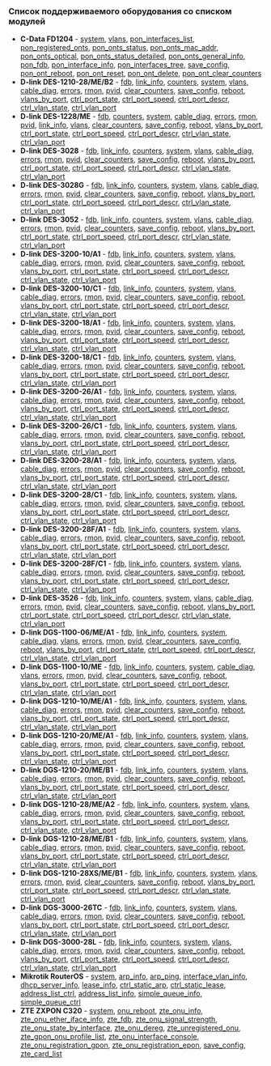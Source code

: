 ### Список поддерживаемого оборудования со списком модулей    
* **C-Data FD1204** - [system](MODULES.md#system), [vlans](MODULES.md#vlans), [pon_interfaces_list](MODULES.md#pon_interfaces_list), [pon_registered_onts](MODULES.md#pon_registered_onts), [pon_onts_status](MODULES.md#pon_onts_status), [pon_onts_mac_addr](MODULES.md#pon_onts_mac_addr), [pon_onts_optical](MODULES.md#pon_onts_optical), [pon_onts_status_detailed](MODULES.md#pon_onts_status_detailed), [pon_onts_general_info](MODULES.md#pon_onts_general_info), [pon_fdb](MODULES.md#pon_fdb), [pon_interface_info](MODULES.md#pon_interface_info), [pon_interfaces_tree](MODULES.md#pon_interfaces_tree), [save_config](MODULES.md#save_config), [pon_ont_reboot](MODULES.md#pon_ont_reboot), [pon_ont_reset](MODULES.md#pon_ont_reset), [pon_ont_delete](MODULES.md#pon_ont_delete), [pon_ont_clear_counters](MODULES.md#pon_ont_clear_counters)           
* **D-link DES-1210-28/ME/B2** - [fdb](MODULES.md#fdb), [link_info](MODULES.md#link_info), [counters](MODULES.md#counters), [system](MODULES.md#system), [vlans](MODULES.md#vlans), [cable_diag](MODULES.md#cable_diag), [errors](MODULES.md#errors), [rmon](MODULES.md#rmon), [pvid](MODULES.md#pvid), [clear_counters](MODULES.md#clear_counters), [save_config](MODULES.md#save_config), [reboot](MODULES.md#reboot), [vlans_by_port](MODULES.md#vlans_by_port), [ctrl_port_state](MODULES.md#ctrl_port_state), [ctrl_port_speed](MODULES.md#ctrl_port_speed), [ctrl_port_descr](MODULES.md#ctrl_port_descr), [ctrl_vlan_state](MODULES.md#ctrl_vlan_state), [ctrl_vlan_port](MODULES.md#ctrl_vlan_port)           
* **D-link DES-1228/ME** - [fdb](MODULES.md#fdb), [counters](MODULES.md#counters), [system](MODULES.md#system), [cable_diag](MODULES.md#cable_diag), [errors](MODULES.md#errors), [rmon](MODULES.md#rmon), [pvid](MODULES.md#pvid), [link_info](MODULES.md#link_info), [vlans](MODULES.md#vlans), [clear_counters](MODULES.md#clear_counters), [save_config](MODULES.md#save_config), [reboot](MODULES.md#reboot), [vlans_by_port](MODULES.md#vlans_by_port), [ctrl_port_state](MODULES.md#ctrl_port_state), [ctrl_port_speed](MODULES.md#ctrl_port_speed), [ctrl_port_descr](MODULES.md#ctrl_port_descr), [ctrl_vlan_state](MODULES.md#ctrl_vlan_state), [ctrl_vlan_port](MODULES.md#ctrl_vlan_port)           
* **D-link DES-3028** - [fdb](MODULES.md#fdb), [link_info](MODULES.md#link_info), [counters](MODULES.md#counters), [system](MODULES.md#system), [vlans](MODULES.md#vlans), [cable_diag](MODULES.md#cable_diag), [errors](MODULES.md#errors), [rmon](MODULES.md#rmon), [pvid](MODULES.md#pvid), [clear_counters](MODULES.md#clear_counters), [save_config](MODULES.md#save_config), [reboot](MODULES.md#reboot), [vlans_by_port](MODULES.md#vlans_by_port), [ctrl_port_state](MODULES.md#ctrl_port_state), [ctrl_port_speed](MODULES.md#ctrl_port_speed), [ctrl_port_descr](MODULES.md#ctrl_port_descr), [ctrl_vlan_state](MODULES.md#ctrl_vlan_state), [ctrl_vlan_port](MODULES.md#ctrl_vlan_port)           
* **D-link DES-3028G** - [fdb](MODULES.md#fdb), [link_info](MODULES.md#link_info), [counters](MODULES.md#counters), [system](MODULES.md#system), [vlans](MODULES.md#vlans), [cable_diag](MODULES.md#cable_diag), [errors](MODULES.md#errors), [rmon](MODULES.md#rmon), [pvid](MODULES.md#pvid), [clear_counters](MODULES.md#clear_counters), [save_config](MODULES.md#save_config), [reboot](MODULES.md#reboot), [vlans_by_port](MODULES.md#vlans_by_port), [ctrl_port_state](MODULES.md#ctrl_port_state), [ctrl_port_speed](MODULES.md#ctrl_port_speed), [ctrl_port_descr](MODULES.md#ctrl_port_descr), [ctrl_vlan_state](MODULES.md#ctrl_vlan_state), [ctrl_vlan_port](MODULES.md#ctrl_vlan_port)           
* **D-link DES-3052** - [fdb](MODULES.md#fdb), [link_info](MODULES.md#link_info), [counters](MODULES.md#counters), [system](MODULES.md#system), [vlans](MODULES.md#vlans), [cable_diag](MODULES.md#cable_diag), [errors](MODULES.md#errors), [rmon](MODULES.md#rmon), [pvid](MODULES.md#pvid), [clear_counters](MODULES.md#clear_counters), [save_config](MODULES.md#save_config), [reboot](MODULES.md#reboot), [vlans_by_port](MODULES.md#vlans_by_port), [ctrl_port_state](MODULES.md#ctrl_port_state), [ctrl_port_speed](MODULES.md#ctrl_port_speed), [ctrl_port_descr](MODULES.md#ctrl_port_descr), [ctrl_vlan_state](MODULES.md#ctrl_vlan_state), [ctrl_vlan_port](MODULES.md#ctrl_vlan_port)           
* **D-link DES-3200-10/A1** - [fdb](MODULES.md#fdb), [link_info](MODULES.md#link_info), [counters](MODULES.md#counters), [system](MODULES.md#system), [vlans](MODULES.md#vlans), [cable_diag](MODULES.md#cable_diag), [errors](MODULES.md#errors), [rmon](MODULES.md#rmon), [pvid](MODULES.md#pvid), [clear_counters](MODULES.md#clear_counters), [save_config](MODULES.md#save_config), [reboot](MODULES.md#reboot), [vlans_by_port](MODULES.md#vlans_by_port), [ctrl_port_state](MODULES.md#ctrl_port_state), [ctrl_port_speed](MODULES.md#ctrl_port_speed), [ctrl_port_descr](MODULES.md#ctrl_port_descr), [ctrl_vlan_state](MODULES.md#ctrl_vlan_state), [ctrl_vlan_port](MODULES.md#ctrl_vlan_port)           
* **D-link DES-3200-10/C1** - [fdb](MODULES.md#fdb), [link_info](MODULES.md#link_info), [counters](MODULES.md#counters), [system](MODULES.md#system), [vlans](MODULES.md#vlans), [cable_diag](MODULES.md#cable_diag), [errors](MODULES.md#errors), [rmon](MODULES.md#rmon), [pvid](MODULES.md#pvid), [clear_counters](MODULES.md#clear_counters), [save_config](MODULES.md#save_config), [reboot](MODULES.md#reboot), [vlans_by_port](MODULES.md#vlans_by_port), [ctrl_port_state](MODULES.md#ctrl_port_state), [ctrl_port_speed](MODULES.md#ctrl_port_speed), [ctrl_port_descr](MODULES.md#ctrl_port_descr), [ctrl_vlan_state](MODULES.md#ctrl_vlan_state), [ctrl_vlan_port](MODULES.md#ctrl_vlan_port)           
* **D-link DES-3200-18/A1** - [fdb](MODULES.md#fdb), [link_info](MODULES.md#link_info), [counters](MODULES.md#counters), [system](MODULES.md#system), [vlans](MODULES.md#vlans), [cable_diag](MODULES.md#cable_diag), [errors](MODULES.md#errors), [rmon](MODULES.md#rmon), [pvid](MODULES.md#pvid), [clear_counters](MODULES.md#clear_counters), [save_config](MODULES.md#save_config), [reboot](MODULES.md#reboot), [vlans_by_port](MODULES.md#vlans_by_port), [ctrl_port_state](MODULES.md#ctrl_port_state), [ctrl_port_speed](MODULES.md#ctrl_port_speed), [ctrl_port_descr](MODULES.md#ctrl_port_descr), [ctrl_vlan_state](MODULES.md#ctrl_vlan_state), [ctrl_vlan_port](MODULES.md#ctrl_vlan_port)           
* **D-link DES-3200-18/C1** - [fdb](MODULES.md#fdb), [link_info](MODULES.md#link_info), [counters](MODULES.md#counters), [system](MODULES.md#system), [vlans](MODULES.md#vlans), [cable_diag](MODULES.md#cable_diag), [errors](MODULES.md#errors), [rmon](MODULES.md#rmon), [pvid](MODULES.md#pvid), [clear_counters](MODULES.md#clear_counters), [save_config](MODULES.md#save_config), [reboot](MODULES.md#reboot), [vlans_by_port](MODULES.md#vlans_by_port), [ctrl_port_state](MODULES.md#ctrl_port_state), [ctrl_port_speed](MODULES.md#ctrl_port_speed), [ctrl_port_descr](MODULES.md#ctrl_port_descr), [ctrl_vlan_state](MODULES.md#ctrl_vlan_state), [ctrl_vlan_port](MODULES.md#ctrl_vlan_port)           
* **D-link DES-3200-26/A1** - [fdb](MODULES.md#fdb), [link_info](MODULES.md#link_info), [counters](MODULES.md#counters), [system](MODULES.md#system), [vlans](MODULES.md#vlans), [cable_diag](MODULES.md#cable_diag), [errors](MODULES.md#errors), [rmon](MODULES.md#rmon), [pvid](MODULES.md#pvid), [clear_counters](MODULES.md#clear_counters), [save_config](MODULES.md#save_config), [reboot](MODULES.md#reboot), [vlans_by_port](MODULES.md#vlans_by_port), [ctrl_port_state](MODULES.md#ctrl_port_state), [ctrl_port_speed](MODULES.md#ctrl_port_speed), [ctrl_port_descr](MODULES.md#ctrl_port_descr), [ctrl_vlan_state](MODULES.md#ctrl_vlan_state), [ctrl_vlan_port](MODULES.md#ctrl_vlan_port)           
* **D-link DES-3200-26/C1** - [fdb](MODULES.md#fdb), [link_info](MODULES.md#link_info), [counters](MODULES.md#counters), [system](MODULES.md#system), [vlans](MODULES.md#vlans), [cable_diag](MODULES.md#cable_diag), [errors](MODULES.md#errors), [rmon](MODULES.md#rmon), [pvid](MODULES.md#pvid), [clear_counters](MODULES.md#clear_counters), [save_config](MODULES.md#save_config), [reboot](MODULES.md#reboot), [vlans_by_port](MODULES.md#vlans_by_port), [ctrl_port_state](MODULES.md#ctrl_port_state), [ctrl_port_speed](MODULES.md#ctrl_port_speed), [ctrl_port_descr](MODULES.md#ctrl_port_descr), [ctrl_vlan_state](MODULES.md#ctrl_vlan_state), [ctrl_vlan_port](MODULES.md#ctrl_vlan_port)           
* **D-link DES-3200-28/A1** - [fdb](MODULES.md#fdb), [link_info](MODULES.md#link_info), [counters](MODULES.md#counters), [system](MODULES.md#system), [vlans](MODULES.md#vlans), [cable_diag](MODULES.md#cable_diag), [errors](MODULES.md#errors), [rmon](MODULES.md#rmon), [pvid](MODULES.md#pvid), [clear_counters](MODULES.md#clear_counters), [save_config](MODULES.md#save_config), [reboot](MODULES.md#reboot), [vlans_by_port](MODULES.md#vlans_by_port), [ctrl_port_state](MODULES.md#ctrl_port_state), [ctrl_port_speed](MODULES.md#ctrl_port_speed), [ctrl_port_descr](MODULES.md#ctrl_port_descr), [ctrl_vlan_state](MODULES.md#ctrl_vlan_state), [ctrl_vlan_port](MODULES.md#ctrl_vlan_port)           
* **D-link DES-3200-28/C1** - [fdb](MODULES.md#fdb), [link_info](MODULES.md#link_info), [counters](MODULES.md#counters), [system](MODULES.md#system), [vlans](MODULES.md#vlans), [cable_diag](MODULES.md#cable_diag), [errors](MODULES.md#errors), [rmon](MODULES.md#rmon), [pvid](MODULES.md#pvid), [clear_counters](MODULES.md#clear_counters), [save_config](MODULES.md#save_config), [reboot](MODULES.md#reboot), [vlans_by_port](MODULES.md#vlans_by_port), [ctrl_port_state](MODULES.md#ctrl_port_state), [ctrl_port_speed](MODULES.md#ctrl_port_speed), [ctrl_port_descr](MODULES.md#ctrl_port_descr), [ctrl_vlan_state](MODULES.md#ctrl_vlan_state), [ctrl_vlan_port](MODULES.md#ctrl_vlan_port)           
* **D-link DES-3200-28F/A1** - [fdb](MODULES.md#fdb), [link_info](MODULES.md#link_info), [counters](MODULES.md#counters), [system](MODULES.md#system), [vlans](MODULES.md#vlans), [cable_diag](MODULES.md#cable_diag), [errors](MODULES.md#errors), [rmon](MODULES.md#rmon), [pvid](MODULES.md#pvid), [clear_counters](MODULES.md#clear_counters), [save_config](MODULES.md#save_config), [reboot](MODULES.md#reboot), [vlans_by_port](MODULES.md#vlans_by_port), [ctrl_port_state](MODULES.md#ctrl_port_state), [ctrl_port_speed](MODULES.md#ctrl_port_speed), [ctrl_port_descr](MODULES.md#ctrl_port_descr), [ctrl_vlan_state](MODULES.md#ctrl_vlan_state), [ctrl_vlan_port](MODULES.md#ctrl_vlan_port)           
* **D-link DES-3200-28F/C1** - [fdb](MODULES.md#fdb), [link_info](MODULES.md#link_info), [counters](MODULES.md#counters), [system](MODULES.md#system), [vlans](MODULES.md#vlans), [cable_diag](MODULES.md#cable_diag), [errors](MODULES.md#errors), [rmon](MODULES.md#rmon), [pvid](MODULES.md#pvid), [clear_counters](MODULES.md#clear_counters), [save_config](MODULES.md#save_config), [reboot](MODULES.md#reboot), [vlans_by_port](MODULES.md#vlans_by_port), [ctrl_port_state](MODULES.md#ctrl_port_state), [ctrl_port_speed](MODULES.md#ctrl_port_speed), [ctrl_port_descr](MODULES.md#ctrl_port_descr), [ctrl_vlan_state](MODULES.md#ctrl_vlan_state), [ctrl_vlan_port](MODULES.md#ctrl_vlan_port)           
* **D-link DES-3526** - [fdb](MODULES.md#fdb), [link_info](MODULES.md#link_info), [counters](MODULES.md#counters), [system](MODULES.md#system), [vlans](MODULES.md#vlans), [cable_diag](MODULES.md#cable_diag), [errors](MODULES.md#errors), [rmon](MODULES.md#rmon), [pvid](MODULES.md#pvid), [clear_counters](MODULES.md#clear_counters), [save_config](MODULES.md#save_config), [reboot](MODULES.md#reboot), [vlans_by_port](MODULES.md#vlans_by_port), [ctrl_port_state](MODULES.md#ctrl_port_state), [ctrl_port_speed](MODULES.md#ctrl_port_speed), [ctrl_port_descr](MODULES.md#ctrl_port_descr), [ctrl_vlan_state](MODULES.md#ctrl_vlan_state), [ctrl_vlan_port](MODULES.md#ctrl_vlan_port)           
* **D-link DGS-1100-06/ME/A1** - [fdb](MODULES.md#fdb), [link_info](MODULES.md#link_info), [counters](MODULES.md#counters), [system](MODULES.md#system), [cable_diag](MODULES.md#cable_diag), [vlans](MODULES.md#vlans), [errors](MODULES.md#errors), [rmon](MODULES.md#rmon), [pvid](MODULES.md#pvid), [clear_counters](MODULES.md#clear_counters), [save_config](MODULES.md#save_config), [reboot](MODULES.md#reboot), [vlans_by_port](MODULES.md#vlans_by_port), [ctrl_port_state](MODULES.md#ctrl_port_state), [ctrl_port_speed](MODULES.md#ctrl_port_speed), [ctrl_port_descr](MODULES.md#ctrl_port_descr), [ctrl_vlan_state](MODULES.md#ctrl_vlan_state), [ctrl_vlan_port](MODULES.md#ctrl_vlan_port)           
* **D-link DGS-1100-10/ME** - [fdb](MODULES.md#fdb), [link_info](MODULES.md#link_info), [counters](MODULES.md#counters), [system](MODULES.md#system), [cable_diag](MODULES.md#cable_diag), [vlans](MODULES.md#vlans), [errors](MODULES.md#errors), [rmon](MODULES.md#rmon), [pvid](MODULES.md#pvid), [clear_counters](MODULES.md#clear_counters), [save_config](MODULES.md#save_config), [reboot](MODULES.md#reboot), [vlans_by_port](MODULES.md#vlans_by_port), [ctrl_port_state](MODULES.md#ctrl_port_state), [ctrl_port_speed](MODULES.md#ctrl_port_speed), [ctrl_port_descr](MODULES.md#ctrl_port_descr), [ctrl_vlan_state](MODULES.md#ctrl_vlan_state), [ctrl_vlan_port](MODULES.md#ctrl_vlan_port)           
* **D-link DGS-1210-10/ME/A1** - [fdb](MODULES.md#fdb), [link_info](MODULES.md#link_info), [counters](MODULES.md#counters), [system](MODULES.md#system), [vlans](MODULES.md#vlans), [cable_diag](MODULES.md#cable_diag), [errors](MODULES.md#errors), [rmon](MODULES.md#rmon), [pvid](MODULES.md#pvid), [clear_counters](MODULES.md#clear_counters), [save_config](MODULES.md#save_config), [reboot](MODULES.md#reboot), [vlans_by_port](MODULES.md#vlans_by_port), [ctrl_port_state](MODULES.md#ctrl_port_state), [ctrl_port_speed](MODULES.md#ctrl_port_speed), [ctrl_port_descr](MODULES.md#ctrl_port_descr), [ctrl_vlan_state](MODULES.md#ctrl_vlan_state), [ctrl_vlan_port](MODULES.md#ctrl_vlan_port)           
* **D-link DGS-1210-20/ME/A1** - [fdb](MODULES.md#fdb), [link_info](MODULES.md#link_info), [counters](MODULES.md#counters), [system](MODULES.md#system), [vlans](MODULES.md#vlans), [cable_diag](MODULES.md#cable_diag), [errors](MODULES.md#errors), [rmon](MODULES.md#rmon), [pvid](MODULES.md#pvid), [clear_counters](MODULES.md#clear_counters), [save_config](MODULES.md#save_config), [reboot](MODULES.md#reboot), [vlans_by_port](MODULES.md#vlans_by_port), [ctrl_port_state](MODULES.md#ctrl_port_state), [ctrl_port_speed](MODULES.md#ctrl_port_speed), [ctrl_port_descr](MODULES.md#ctrl_port_descr), [ctrl_vlan_state](MODULES.md#ctrl_vlan_state), [ctrl_vlan_port](MODULES.md#ctrl_vlan_port)           
* **D-link DGS-1210-20/ME/B1** - [fdb](MODULES.md#fdb), [link_info](MODULES.md#link_info), [counters](MODULES.md#counters), [system](MODULES.md#system), [vlans](MODULES.md#vlans), [cable_diag](MODULES.md#cable_diag), [errors](MODULES.md#errors), [rmon](MODULES.md#rmon), [pvid](MODULES.md#pvid), [clear_counters](MODULES.md#clear_counters), [save_config](MODULES.md#save_config), [reboot](MODULES.md#reboot), [vlans_by_port](MODULES.md#vlans_by_port), [ctrl_port_state](MODULES.md#ctrl_port_state), [ctrl_port_speed](MODULES.md#ctrl_port_speed), [ctrl_port_descr](MODULES.md#ctrl_port_descr), [ctrl_vlan_state](MODULES.md#ctrl_vlan_state), [ctrl_vlan_port](MODULES.md#ctrl_vlan_port)           
* **D-link DGS-1210-28/ME/A2** - [fdb](MODULES.md#fdb), [link_info](MODULES.md#link_info), [counters](MODULES.md#counters), [system](MODULES.md#system), [vlans](MODULES.md#vlans), [cable_diag](MODULES.md#cable_diag), [errors](MODULES.md#errors), [rmon](MODULES.md#rmon), [pvid](MODULES.md#pvid), [clear_counters](MODULES.md#clear_counters), [save_config](MODULES.md#save_config), [reboot](MODULES.md#reboot), [vlans_by_port](MODULES.md#vlans_by_port), [ctrl_port_state](MODULES.md#ctrl_port_state), [ctrl_port_speed](MODULES.md#ctrl_port_speed), [ctrl_port_descr](MODULES.md#ctrl_port_descr), [ctrl_vlan_state](MODULES.md#ctrl_vlan_state), [ctrl_vlan_port](MODULES.md#ctrl_vlan_port)           
* **D-link DGS-1210-28/ME/B1** - [fdb](MODULES.md#fdb), [link_info](MODULES.md#link_info), [counters](MODULES.md#counters), [system](MODULES.md#system), [vlans](MODULES.md#vlans), [cable_diag](MODULES.md#cable_diag), [errors](MODULES.md#errors), [rmon](MODULES.md#rmon), [pvid](MODULES.md#pvid), [clear_counters](MODULES.md#clear_counters), [save_config](MODULES.md#save_config), [reboot](MODULES.md#reboot), [vlans_by_port](MODULES.md#vlans_by_port), [ctrl_port_state](MODULES.md#ctrl_port_state), [ctrl_port_speed](MODULES.md#ctrl_port_speed), [ctrl_port_descr](MODULES.md#ctrl_port_descr), [ctrl_vlan_state](MODULES.md#ctrl_vlan_state), [ctrl_vlan_port](MODULES.md#ctrl_vlan_port)           
* **D-link DGS-1210-28XS/ME/B1** - [fdb](MODULES.md#fdb), [link_info](MODULES.md#link_info), [counters](MODULES.md#counters), [system](MODULES.md#system), [vlans](MODULES.md#vlans), [errors](MODULES.md#errors), [rmon](MODULES.md#rmon), [pvid](MODULES.md#pvid), [clear_counters](MODULES.md#clear_counters), [save_config](MODULES.md#save_config), [reboot](MODULES.md#reboot), [vlans_by_port](MODULES.md#vlans_by_port), [ctrl_port_state](MODULES.md#ctrl_port_state), [ctrl_port_speed](MODULES.md#ctrl_port_speed), [ctrl_port_descr](MODULES.md#ctrl_port_descr), [ctrl_vlan_state](MODULES.md#ctrl_vlan_state), [ctrl_vlan_port](MODULES.md#ctrl_vlan_port)           
* **D-link DGS-3000-26TC** - [fdb](MODULES.md#fdb), [link_info](MODULES.md#link_info), [counters](MODULES.md#counters), [system](MODULES.md#system), [vlans](MODULES.md#vlans), [cable_diag](MODULES.md#cable_diag), [errors](MODULES.md#errors), [rmon](MODULES.md#rmon), [pvid](MODULES.md#pvid), [clear_counters](MODULES.md#clear_counters), [save_config](MODULES.md#save_config), [reboot](MODULES.md#reboot), [vlans_by_port](MODULES.md#vlans_by_port), [ctrl_port_state](MODULES.md#ctrl_port_state), [ctrl_port_speed](MODULES.md#ctrl_port_speed), [ctrl_port_descr](MODULES.md#ctrl_port_descr), [ctrl_vlan_state](MODULES.md#ctrl_vlan_state), [ctrl_vlan_port](MODULES.md#ctrl_vlan_port)           
* **D-link DGS-3000-28L** - [fdb](MODULES.md#fdb), [link_info](MODULES.md#link_info), [counters](MODULES.md#counters), [system](MODULES.md#system), [vlans](MODULES.md#vlans), [cable_diag](MODULES.md#cable_diag), [errors](MODULES.md#errors), [rmon](MODULES.md#rmon), [pvid](MODULES.md#pvid), [clear_counters](MODULES.md#clear_counters), [save_config](MODULES.md#save_config), [reboot](MODULES.md#reboot), [vlans_by_port](MODULES.md#vlans_by_port), [ctrl_port_state](MODULES.md#ctrl_port_state), [ctrl_port_speed](MODULES.md#ctrl_port_speed), [ctrl_port_descr](MODULES.md#ctrl_port_descr), [ctrl_vlan_state](MODULES.md#ctrl_vlan_state), [ctrl_vlan_port](MODULES.md#ctrl_vlan_port)           
* **Mikrotik RouterOS** - [system](MODULES.md#system), [arp_info](MODULES.md#arp_info), [arp_ping](MODULES.md#arp_ping), [interface_vlan_info](MODULES.md#interface_vlan_info), [dhcp_server_info](MODULES.md#dhcp_server_info), [lease_info](MODULES.md#lease_info), [ctrl_static_arp](MODULES.md#ctrl_static_arp), [ctrl_static_lease](MODULES.md#ctrl_static_lease), [address_list_ctrl](MODULES.md#address_list_ctrl), [address_list_info](MODULES.md#address_list_info), [simple_queue_info](MODULES.md#simple_queue_info), [simple_queue_ctrl](MODULES.md#simple_queue_ctrl)           
* **ZTE ZXPON C320** - [system](MODULES.md#system), [onu_reboot](MODULES.md#onu_reboot), [zte_onu_info](MODULES.md#zte_onu_info), [zte_onu_ether_iface_info](MODULES.md#zte_onu_ether_iface_info), [zte_fdb](MODULES.md#zte_fdb), [zte_onu_signal_strength](MODULES.md#zte_onu_signal_strength), [zte_onu_state_by_interface](MODULES.md#zte_onu_state_by_interface), [zte_onu_dereg](MODULES.md#zte_onu_dereg), [zte_unregistered_onu](MODULES.md#zte_unregistered_onu), [zte_gpon_onu_profile_list](MODULES.md#zte_gpon_onu_profile_list), [zte_onu_interface_console](MODULES.md#zte_onu_interface_console), [zte_onu_registration_gpon](MODULES.md#zte_onu_registration_gpon), [zte_onu_registration_epon](MODULES.md#zte_onu_registration_epon), [save_config](MODULES.md#save_config), [zte_card_list](MODULES.md#zte_card_list)           



